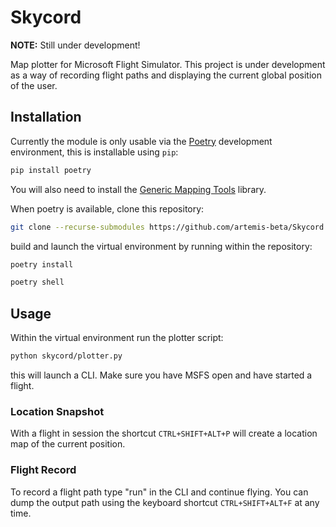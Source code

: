 # Skycord

**NOTE:** Still under development!

Map plotter for Microsoft Flight Simulator. This project is under development as a way of recording flight paths and displaying the current global position of the user.

## Installation

Currently the module is only usable via the [Poetry](https://python-poetry.org/) development environment, this is installable using `pip`:

```sh
pip install poetry
```

You will also need to install the [Generic Mapping Tools](https://github.com/GenericMappingTools/gmt/releases/tag/6.4.0) library.

When poetry is available, clone this repository:

```sh
git clone --recurse-submodules https://github.com/artemis-beta/Skycord.git
```

build and launch the virtual environment by running within the repository:

```sh
poetry install
```

```sh
poetry shell
```

## Usage

Within the virtual environment run the plotter script:

```sh
python skycord/plotter.py
```

this will launch a CLI. Make sure you have MSFS open and have started a flight.

### Location Snapshot

With a flight in session the shortcut `CTRL+SHIFT+ALT+P` will create a location map of the current position.

### Flight Record

To record a flight path type "run" in the CLI and continue flying. You can dump the output path using the keyboard shortcut `CTRL+SHIFT+ALT+F` at any time.
